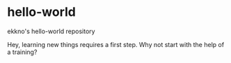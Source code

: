 # hello-world
ekkno's hello-world repository 

Hey,
learning new things requires a first step.
Why not start with the help of a training?
